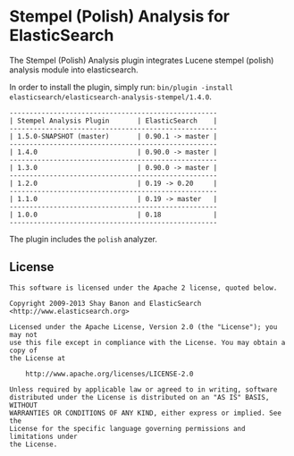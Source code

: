 Stempel (Polish) Analysis for ElasticSearch
==================================

The Stempel (Polish) Analysis plugin integrates Lucene stempel (polish) analysis module into elasticsearch.

In order to install the plugin, simply run: `bin/plugin -install elasticsearch/elasticsearch-analysis-stempel/1.4.0`.

    ----------------------------------------------------
    | Stempel Analysis Plugin       | ElasticSearch    |
    ----------------------------------------------------
    | 1.5.0-SNAPSHOT (master)       | 0.90.1 -> master |
    ----------------------------------------------------
    | 1.4.0                         | 0.90.0 -> master |
    ----------------------------------------------------
    | 1.3.0                         | 0.90.0 -> master |
    ----------------------------------------------------
    | 1.2.0                         | 0.19 -> 0.20     |
    ----------------------------------------------------
    | 1.1.0                         | 0.19 -> master   |
    ----------------------------------------------------
    | 1.0.0                         | 0.18             |
    ----------------------------------------------------

The plugin includes the `polish` analyzer.

License
-------

    This software is licensed under the Apache 2 license, quoted below.

    Copyright 2009-2013 Shay Banon and ElasticSearch <http://www.elasticsearch.org>

    Licensed under the Apache License, Version 2.0 (the "License"); you may not
    use this file except in compliance with the License. You may obtain a copy of
    the License at

        http://www.apache.org/licenses/LICENSE-2.0

    Unless required by applicable law or agreed to in writing, software
    distributed under the License is distributed on an "AS IS" BASIS, WITHOUT
    WARRANTIES OR CONDITIONS OF ANY KIND, either express or implied. See the
    License for the specific language governing permissions and limitations under
    the License.
